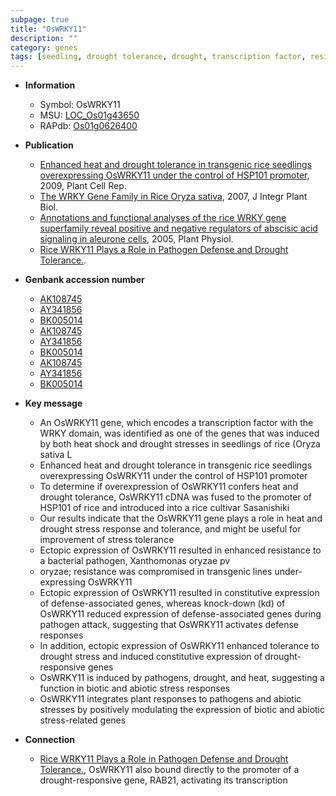 ```yaml
---
subpage: true
title: "OsWRKY11"
description: ""
category: genes
tags: [seedling, drought tolerance, drought, transcription factor, resistance, defense, tolerance, abiotic stress, defense response, stress, biotic stress, drought stress, pathogen, drought stress , stress response]
---
```


* **Information**  
    + Symbol: OsWRKY11  
    + MSU: [LOC_Os01g43650](http://rice.plantbiology.msu.edu/cgi-bin/ORF_infopage.cgi?orf=LOC_Os01g43650)  
    + RAPdb: [Os01g0626400](http://rapdb.dna.affrc.go.jp/viewer/gbrowse_details/irgsp1?name=Os01g0626400)  

* **Publication**  
    + [Enhanced heat and drought tolerance in transgenic rice seedlings overexpressing OsWRKY11 under the control of HSP101 promoter](http://www.ncbi.nlm.nih.gov/pubmed?term=Enhanced+heat+and+drought+tolerance+in+transgenic+rice+seedlings+overexpressing+OsWRKY11+under+the+control+of+HSP101+promoter%5BTitle%5D), 2009, Plant Cell Rep.
    + [The WRKY Gene Family in Rice Oryza sativa](http://www.ncbi.nlm.nih.gov/pubmed?term=The+WRKY+Gene+Family+in+Rice+Oryza+sativa%5BTitle%5D), 2007, J Integr Plant Biol.
    + [Annotations and functional analyses of the rice WRKY gene superfamily reveal positive and negative regulators of abscisic acid signaling in aleurone cells](http://www.ncbi.nlm.nih.gov/pubmed?term=Annotations+and+functional+analyses+of+the+rice+WRKY+gene+superfamily+reveal+positive+and+negative+regulators+of+abscisic+acid+signaling+in+aleurone+cells%5BTitle%5D), 2005, Plant Physiol.
    + [Rice WRKY11 Plays a Role in Pathogen Defense and Drought Tolerance.](N+Y).

* **Genbank accession number**  
    + [AK108745](http://www.ncbi.nlm.nih.gov/nuccore/AK108745)
    + [AY341856](http://www.ncbi.nlm.nih.gov/nuccore/AY341856)
    + [BK005014](http://www.ncbi.nlm.nih.gov/nuccore/BK005014)
    + [AK108745](http://www.ncbi.nlm.nih.gov/nuccore/AK108745)
    + [AY341856](http://www.ncbi.nlm.nih.gov/nuccore/AY341856)
    + [BK005014](http://www.ncbi.nlm.nih.gov/nuccore/BK005014)
    + [AK108745](http://www.ncbi.nlm.nih.gov/nuccore/AK108745)
    + [AY341856](http://www.ncbi.nlm.nih.gov/nuccore/AY341856)
    + [BK005014](http://www.ncbi.nlm.nih.gov/nuccore/BK005014)

* **Key message**  
    + An OsWRKY11 gene, which encodes a transcription factor with the WRKY domain, was identified as one of the genes that was induced by both heat shock and drought stresses in seedlings of rice (Oryza sativa L
    + Enhanced heat and drought tolerance in transgenic rice seedlings overexpressing OsWRKY11 under the control of HSP101 promoter
    + To determine if overexpression of OsWRKY11 confers heat and drought tolerance, OsWRKY11 cDNA was fused to the promoter of HSP101 of rice and introduced into a rice cultivar Sasanishiki
    + Our results indicate that the OsWRKY11 gene plays a role in heat and drought stress response and tolerance, and might be useful for improvement of stress tolerance
    + Ectopic expression of OsWRKY11 resulted in enhanced resistance to a bacterial pathogen, Xanthomonas oryzae pv
    + oryzae; resistance was compromised in transgenic lines under-expressing OsWRKY11
    + Ectopic expression of OsWRKY11 resulted in constitutive expression of defense-associated genes, whereas knock-down (kd) of OsWRKY11 reduced expression of defense-associated genes during pathogen attack, suggesting that OsWRKY11 activates defense responses
    + In addition, ectopic expression of OsWRKY11 enhanced tolerance to drought stress and induced constitutive expression of drought-responsive genes
    + OsWRKY11 is induced by pathogens, drought, and heat, suggesting a function in biotic and abiotic stress responses
    + OsWRKY11 integrates plant responses to pathogens and abiotic stresses by positively modulating the expression of biotic and abiotic stress-related genes

* **Connection**  
    + [Rice WRKY11 Plays a Role in Pathogen Defense and Drought Tolerance.](http://www.ncbi.nlm.nih.gov/pubmed?term=Rice+WRKY11+Plays+a+Role+in+Pathogen+Defense+and+Drought+Tolerance.%5BTitle%5D),  OsWRKY11 also bound directly to the promoter of a drought-responsive gene, RAB21, activating its transcription



